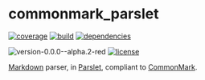 # commonmark_parslet

<!-- [![code climate](https://img.shields.io/codeclimate/joelmeyerhamme/commonmark_parslet.svg?style=flat)](https://codeclimate.com/github/joelmeyerhamme/commonmark_parslet) -->
[![coverage](https://img.shields.io/codeclimate/coverage/github/joelmeyerhamme/commonmark_parslet.svg)](https://codeclimate.com/github/joelmeyerhamme/commonmark_parslet/coverage)
[![build](https://img.shields.io/travis/joelmeyerhamme/commonmark_parslet.svg?style=flat)](https://travis-ci.org/joelmeyerhamme/commonmark_parslet)
[![dependencies](https://img.shields.io/gemnasium/joelmeyerhamme/commonmark_parslet.svg?style=flat)](https://gemnasium.com/joelmeyerhamme/commonmark_parslet)
<!-- [![gem](https://img.shields.io/gem/v/commonmark_parslet.svg?style=flat)](https://rubygems.org/gems/commonmark_parslet) -->
![version-0.0.0--alpha.2-red](https://img.shields.io/badge/version-0.0.0--alpha.2-red.svg)
[![license](https://img.shields.io/badge/license-cc%20%20by-brightgreen.svg)](http://creativecommons.org/licenses/by/4.0/)

[Markdown](https://daringfireball.net/projects/markdown/) parser, in [Parslet](https://kschiess.github.com/parslet), compliant to [CommonMark](http://commonmark.org/).